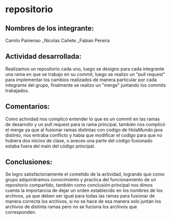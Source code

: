 # repositorio

## Nombres de los integrante:

Camilo Painenao
_Nicolas Cañete 
_Fabian Pereira

## Actividad desarrollada:
Realizamos un repositorio cada uno, luego se designo para cada integrante una rama en que se trabajo en su commit, 
luego se realizo un "pull request" para implementar los cambios realizados de manera particular por cada integrante del grupo,
finalmente se realizo un "merge" juntando los commits trabajados.

## Comentarios:
Como actividad nos complicó entender lo que es un commit en las ramas de desarrollo  y un pull request para la rama principal, también nos complicó el merge ya que al fusionar ramas distintas con codigo de HolaMundo.java distinto, nos entraba conflicto y habia que modificar el codigo para que no hubiera dos inicios de clase, o aveces una parte del código fusionado estaba fuera del main del código principal. 

## Conclusiones:
Se logro satisfactoriamente el cometido de la actividad,
logrando que como grupo adquiriéramos conocimiento y practica del funcionamiento de un repositorio compartido, también como conclusión principal nos dimos cuenta la importancia de dejar un orden establecido en los nombres de los archivos, ya que deben ser igual para todas las ramas para fusionar de manera correcta los archivos, si no se hace de esa manera solo juntan los archivos de distinta ramas pero no se fuciona los archivos que corresponden. 
